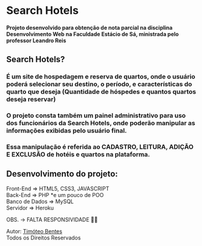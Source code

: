 # Search Hotels

#### Projeto desenvolvido para obtenção de nota parcial na disciplina Desenvolvimento Web na Faculdade Estácio de Sá, ministrada pelo professor Leandro Reis

## Search Hotels?

### É um site de hospedagem e reserva de quartos, onde o usuário poderá selecionar seu destino, o período, e características do quarto que deseja (Quantidade de hóspedes e quantos quartos deseja reservar)

### O projeto consta também um painel administrativo para uso dos funcionários da Search Hotels, onde poderão manipular as informações exibidas pelo usuário final.

### Essa manipulação é referida ao CADASTRO, LEITURA, ADIÇÃO E EXCLUSÃO de hotéis e quartos na plataforma.

## Desenvolvimento do projeto:
Front-End => HTML5, CSS3, JAVASCRIPT    
Back-End => PHP *e um pouco de POO    
Banco de Dados => MySQL    
Servidor => Heroku    

OBS. -> FALTA RESPONSIVIDADE 😬😅   

Autor: [Timóteo Bentes](https://github.com/timoteobentes)   
Todos os Direitos Reservados